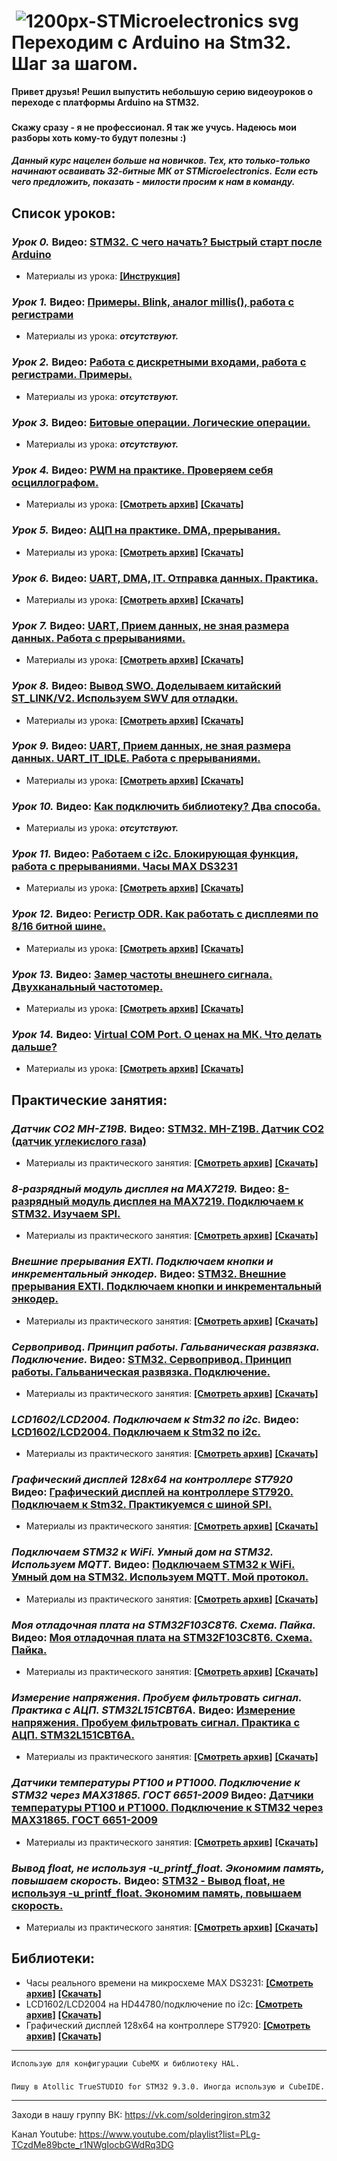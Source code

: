 #  ![1200px-STMicroelectronics svg](https://user-images.githubusercontent.com/68805120/90241814-7886fe80-de34-11ea-99b6-de18303a26fc.png) Переходим с Arduino на Stm32. Шаг за шагом.
**Привет друзья! Решил выпустить небольшую серию видеоуроков о переходе с платформы Arduino на STM32.** 
###
**Скажу сразу - я не профессионал. Я так же учусь. Надеюсь мои разборы хоть кому-то будут полезны :)**
####
***Данный курс нацелен больше на новичков. Тех, кто только-только начинают осваивать 32-битные МК от STMicroelectronics.***
***Если есть чего предложить, показать - милости просим к нам в команду.***
####

## **Список уроков:**

### ***Урок 0.*** Видео: [STM32. C чего начать? Быстрый старт после Arduino](https://youtu.be/kYrOqSpjNe0)
- Материалы из урока: **[[Инструкция]](https://github.com/Solderingironspb/Lessons-Stm32/blob/Lesson_0/Lesson_0/README.md)**
### ***Урок 1.*** Видео: [Примеры. Blink, аналог millis(), работа с регистрами](https://youtu.be/wvOIsZvOJIk)
- Материалы из урока: ***отсутствуют.*** 
### ***Урок 2.*** Видео: [Работа с дискретными входами, работа с регистрами. Примеры.](https://youtu.be/Ea-gn5RQTlY)
- Материалы из урока: ***отсутствуют.***
### ***Урок 3.*** Видео: [Битовые операции. Логические операции.](https://youtu.be/ArH_noDTQLE)
- Материалы из урока: ***отсутствуют.***
### ***Урок 4.*** Видео: [PWM на практике. Проверяем себя осциллографом.](https://youtu.be/ZEdIQvwIpaM)
- Материалы из урока: **[[Cмотреть архив]](https://github.com/Solderingironspb/Lessons-Stm32/tree/Lesson_4)** **[[Скачать]](https://github.com/Solderingironspb/Lessons-Stm32/archive/Lesson_4.zip)**
### ***Урок 5.*** Видео: [АЦП на практике. DMA, прерывания.](https://youtu.be/4DPMhs-hNMU)
- Материалы из урока: **[[Cмотреть архив]](https://github.com/Solderingironspb/Lessons-Stm32/tree/Lesson_5)** **[[Скачать]](https://github.com/Solderingironspb/Lessons-Stm32/archive/Lesson_5.zip)**
### ***Урок 6.*** Видео: [UART, DMA, IT. Отправка данных. Практика.](https://youtu.be/9j-9PoBIlkA)
- Материалы из урока: **[[Cмотреть архив]](https://github.com/Solderingironspb/Lessons-Stm32/tree/Lesson_6)** **[[Скачать]](https://github.com/Solderingironspb/Lessons-Stm32/archive/Lesson_6.zip)**
### ***Урок 7.*** Видео: [UART, Прием данных, не зная размера данных. Работа с прерываниями.](https://youtu.be/8dO7s2SFmyE) 
- Материалы из урока: **[[Cмотреть архив]](https://github.com/Solderingironspb/Lessons-Stm32/tree/Lesson_7)** **[[Скачать]](https://github.com/Solderingironspb/Lessons-Stm32/archive/Lesson_7.zip)**
### ***Урок 8.*** Видео: [Вывод SWO. Доделываем китайский ST_LINK/V2. Используем SWV для отладки. ](https://youtu.be/NYWTS3dhKJM) 
- Материалы из урока: **[[Cмотреть архив]](https://github.com/Solderingironspb/Lessons-Stm32/tree/Lesson_8)** **[[Скачать]](https://github.com/Solderingironspb/Lessons-Stm32/archive/Lesson_8.zip)**
### ***Урок 9.*** Видео: [UART, Прием данных, не зная размера данных. UART_IT_IDLE. Работа с прерываниями.](https://youtu.be/2qkGNR6aKGY) 
- Материалы из урока: **[[Cмотреть архив]](https://github.com/Solderingironspb/Lessons-Stm32/tree/Lesson_9)** **[[Скачать]](https://github.com/Solderingironspb/Lessons-Stm32/archive/Lesson_9.zip)**
### ***Урок 10.*** Видео: [Как подключить библиотеку? Два способа.](https://youtu.be/WpP4w0iYOY4) 
- Материалы из урока: ***отсутствуют.*** 
### ***Урок 11.*** Видео: [Работаем с i2c. Блокирующая функция, работа с прерываниями. Часы MAX DS3231](https://youtu.be/Lx17QUAI1yU) 
- Материалы из урока: **[[Cмотреть архив]](https://github.com/Solderingironspb/Lessons-Stm32/tree/Lesson_11)** **[[Скачать]](https://github.com/Solderingironspb/Lessons-Stm32/archive/Lesson_11.zip)**
### ***Урок 12.*** Видео: [Регистр ODR. Как работать с дисплеями по 8/16 битной шине.](https://youtu.be/_HuutC2Qx0Y) 
- Материалы из урока: **[[Cмотреть архив]](https://github.com/Solderingironspb/Lessons-Stm32/tree/Lesson_12)** **[[Скачать]](https://github.com/Solderingironspb/Lessons-Stm32/archive/Lesson_12.zip)**
### ***Урок 13.*** Видео: [Замер частоты внешнего сигнала. Двухканальный частотомер.](https://youtu.be/g8KrZZ_vc7w) 
- Материалы из урока: **[[Cмотреть архив]](https://github.com/Solderingironspb/Lessons-Stm32/tree/Frequency_meter)** **[[Скачать]](https://github.com/Solderingironspb/Lessons-Stm32/archive/Frequency_meter.zip)**
### ***Урок 14.*** Видео: [Virtual COM Port. О ценах на МК. Что делать дальше?](https://youtu.be/ipsWfXxMgoA) 
- Материалы из урока: **[[Cмотреть архив]](https://github.com/Solderingironspb/Lessons-Stm32/tree/Virtual_Com_Port)** **[[Скачать]](https://github.com/Solderingironspb/Lessons-Stm32/archive/Virtual_Com_Port.zip)**
###
## **Практические занятия:**
### ***Датчик CO2 MH-Z19B.*** Видео: [STM32. MH-Z19B. Датчик CO2 (датчик углекислого газа)](https://youtu.be/N8lKoYhOuvM)
- Материалы из практического занятия: **[[Cмотреть архив]](https://github.com/Solderingironspb/Lessons-Stm32/tree/MH-Z19B)** **[[Скачать]](https://github.com/Solderingironspb/Lessons-Stm32/archive/MH-Z19B.zip)**
### ***8-разрядный модуль дисплея на MAX7219.*** Видео: [8-разрядный модуль дисплея на MAX7219. Подключаем к STM32. Изучаем SPI.](https://youtu.be/BonEEaQX8vg)
- Материалы из практического занятия: **[[Cмотреть архив]](https://github.com/Solderingironspb/Lessons-Stm32/tree/MAX7219)** **[[Скачать]](https://github.com/Solderingironspb/Lessons-Stm32/archive/MAX7219.zip)**
### ***Внешние прерывания EXTI. Подключаем кнопки и инкрементальный энкодер.*** Видео: [STM32. Внешние прерывания EXTI. Подключаем кнопки и инкрементальный энкодер.](https://youtu.be/zRNqnhbXJlw)
- Материалы из практического занятия: **[[Cмотреть архив]](https://github.com/Solderingironspb/Lessons-Stm32/tree/STM32_EXTI)** **[[Скачать]](https://github.com/Solderingironspb/Lessons-Stm32/archive/STM32_EXTI.zip)**
### ***Сервопривод. Принцип работы. Гальваническая развязка. Подключение.*** Видео: [STM32. Сервопривод. Принцип работы. Гальваническая развязка. Подключение.](https://youtu.be/qiOir58Yiwc)
- Материалы из практического занятия: **[[Cмотреть архив]](https://github.com/Solderingironspb/Lessons-Stm32/tree/Servo)** **[[Скачать]](https://github.com/Solderingironspb/Lessons-Stm32/archive/Servo.zip)**
### ***LCD1602/LCD2004. Подключаем к Stm32 по i2c.*** Видео: [LCD1602/LCD2004. Подключаем к Stm32 по i2c.](https://youtu.be/YWlJOK5_ZKs)
- Материалы из практического занятия: **[[Cмотреть архив]](https://github.com/Solderingironspb/Lessons-Stm32/tree/HD44780_I2C)** **[[Скачать]](https://github.com/Solderingironspb/Lessons-Stm32/archive/HD44780_I2C.zip)**
### ***Графический дисплей 128x64 на контроллере ST7920*** Видео: [Графический дисплей на контроллере ST7920. Подключаем к Stm32. Практикуемся с шиной SPI.](https://youtu.be/RuUFxePFrmo)
- Материалы из практического занятия: **[[Cмотреть архив]](https://github.com/Solderingironspb/Lessons-Stm32/tree/ST7920_128x64)** **[[Скачать]](https://github.com/Solderingironspb/Lessons-Stm32/archive/ST7920_128x64.zip)**
### ***Подключаем STM32 к WiFi. Умный дом на STM32. Используем MQTT.*** Видео: [Подключаем STM32 к WiFi. Умный дом на STM32. Используем MQTT. Мой протокол.](https://youtu.be/DlzfYDCvmO0)
- Материалы из практического занятия: **[[Cмотреть архив]](https://github.com/Solderingironspb/Lessons-Stm32/tree/STM32_MQTT)** **[[Скачать]](https://github.com/Solderingironspb/Lessons-Stm32/archive/STM32_MQTT.zip)**
### ***Моя отладочная плата на STM32F103C8T6. Схема. Пайка.*** Видео: [Моя отладочная плата на STM32F103C8T6. Схема. Пайка.](https://youtu.be/M9-TEp2PCPw)
- Материалы из практического занятия: **[[Cмотреть архив]](https://github.com/Solderingironspb/Lessons-Stm32/tree/STM32F103C8T6_board)** **[[Скачать]](https://github.com/Solderingironspb/Lessons-Stm32/archive/STM32F103C8T6_board.zip)**
### ***Измерение напряжения. Пробуем фильтровать сигнал. Практика с АЦП. STM32L151CBT6A.*** Видео: [Измерение напряжения. Пробуем фильтровать сигнал. Практика с АЦП. STM32L151CBT6A.](https://youtu.be/feRibFTpwaU)
- Материалы из практического занятия: **[[Cмотреть архив]](https://github.com/Solderingironspb/Lessons-Stm32/tree/ADC_Voltmeter_1)** **[[Скачать]](https://github.com/Solderingironspb/Lessons-Stm32/archive/ADC_Voltmeter_1.zip)**
### ***Датчики температуры PT100 и PT1000. Подключение к STM32 через MAX31865. ГОСТ 6651-2009*** Видео: [Датчики температуры PT100 и PT1000. Подключение к STM32 через MAX31865. ГОСТ 6651-2009](https://youtu.be/Y0EczfI6f4M)
- Материалы из практического занятия: **[[Cмотреть архив]](https://github.com/Solderingironspb/Lessons-Stm32/tree/MAX31865)** **[[Скачать]](https://github.com/Solderingironspb/Lessons-Stm32/archive/MAX31865.zip)**
### ***Вывод float, не используя -u_printf_float. Экономим память, повышаем скорость.*** Видео: [STM32 - Вывод float, не используя -u_printf_float. Экономим память, повышаем скорость.](https://youtu.be/SRfW3AsPytE)
- Материалы из практического занятия: **[[Cмотреть архив]](https://github.com/Solderingironspb/Lessons-Stm32/tree/Float_transform)** **[[Скачать]](https://github.com/Solderingironspb/Lessons-Stm32/archive/Float_transform.zip)**
###
## **Библиотеки:**
- Часы реального времени на микросхеме MAX DS3231: **[[Cмотреть архив]](https://github.com/Solderingironspb/Lessons-Stm32/tree/MAX_DS3231)** **[[Скачать]](https://github.com/Solderingironspb/Lessons-Stm32/archive/MAX_DS3231.zip)**
- LCD1602/LCD2004 на HD44780/подключение по i2c: **[[Cмотреть архив]](https://github.com/Solderingironspb/Lessons-Stm32/tree/HD44780_I2C)** **[[Скачать]](https://github.com/Solderingironspb/Lessons-Stm32/archive/HD44780_I2C.zip)**
- Графический дисплей 128x64 на контроллере ST7920: **[[Cмотреть архив]](https://github.com/Solderingironspb/Lessons-Stm32/tree/ST7920_128x64)** **[[Скачать]](https://github.com/Solderingironspb/Lessons-Stm32/archive/ST7920_128x64.zip)**
***
``` Использую для конфигурации CubeMX и библиотеку HAL. ```
#####
``` Пишу в Atollic TrueSTUDIO for STM32 9.3.0. Иногда использую и CubeIDE. ```
***

Заходи в нашу группу ВК: https://vk.com/solderingiron.stm32

Канал Youtube: https://www.youtube.com/playlist?list=PLg-TCzdMe89bcte_r1NWgIocbGWdRq3DG

